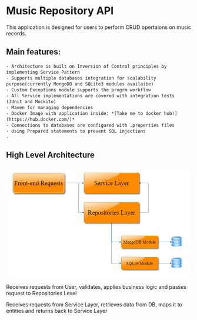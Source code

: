 # Music Repository API

This application is designed for users to perform CRUD opertaions on music records. 

## Main features:
	- Architecture is built on Inversion of Control principles by implementing Service Pattern
	- Supports multiple databases integration for scalability purpose(currently MongoDB and SQLite3 modules availaibe)
	- Custom Exceptions module supports the progrm workflow
	- All Service implementations are covered with integration tests (JUnit and Mockito)
	- Maven for managing dependencies
	- Docker Image with application inside: *[Take me to docker hub!](https://hub.docker.com/)*
	- Connections to databases are configured with .properties files
	- Using Prepared statements to prevent SQL injections
	- 

## High Level Architecture

<p align="center">
   <img src ="readMeSource/High Level Architecture Music Repo.png" width="700">
</p>

Receives requests from User, validates,
 applies business logic and passes
 request to Repositories Level

Receives requests from Service Layer, 
retrieves data from DB, maps it to entities
and returns back to Service Layer


